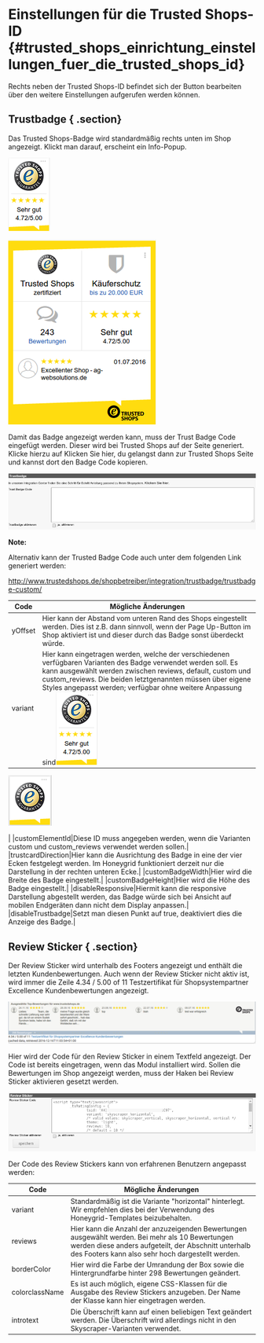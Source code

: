 # Einstellungen für die Trusted Shops-ID {#trusted_shops_einrichtung_einstellungen_fuer_die_trusted_shops_id}

Rechts neben der Trusted Shops-ID befindet sich der Button bearbeiten über den weitere Einstellungen aufgerufen werden können.

## Trustbadge { .section}

Das Trusted Shops-Badge wird standardmäßig rechts unten im Shop angezeigt. Klickt man darauf, erscheint ein Info-Popup.

![](Bilder/trusted_shops/TS-2016-12-14_010.png "Trusted Shops-Badge")

![](Bilder/trusted_shops/TS-2016-12-14_011.png "Info-Popup")

Damit das Badge angezeigt werden kann, muss der Trust Badge Code eingefügt werden. Dieser wird bei Trusted Shops auf der Seite generiert. Klicke hierzu auf Klicken Sie hier, du gelangst dann zur Trusted Shops Seite und kannst dort den Badge Code kopieren.

![](Bilder/trusted_shops/TS-2016-12-14_006.png "Trust Badge Code einfügen")

**Note:**

Alternativ kann der Trusted Badge Code auch unter dem folgenden Link generiert werden:

http://www.trustedshops.de/shopbetreiber/integration/trustbadge/trustbadge-custom/

|Code|Mögliche Änderungen|
|----|-------------------|
|yOffset|Hier kann der Abstand vom unteren Rand des Shops eingestellt werden. Dies ist z.B. dann sinnvoll, wenn der Page Up-Button im Shop aktiviert ist und dieser durch das Badge sonst überdeckt würde.|
|variant|Hier kann eingetragen werden, welche der verschiedenen verfügbaren Varianten des Badge verwendet werden soll. Es kann ausgewählt werden zwischen reviews, default, custom und custom\_reviews. Die beiden letztgenannten müssen über eigene Styles angepasst werden; verfügbar ohne weitere Anpassung sind![](Bilder/trusted_shops/TS-2016-12-14_010.png "reviews")

![](Bilder/trusted_shops/TS-2016-12-14_014.png "defaults")

|
|customElementId|Diese ID muss angegeben werden, wenn die Varianten custom und custom\_reviews verwendet werden sollen.|
|trustcardDirection|Hier kann die Ausrichtung des Badge in eine der vier Ecken festgelegt werden. Im Honeygrid funktioniert derzeit nur die Darstellung in der rechten unteren Ecke.|
|customBadgeWidth|Hier wird die Breite des Badge eingestellt.|
|customBadgeHeight|Hier wird die Höhe des Badge eingestellt.|
|disableResponsive|Hiermit kann die responsive Darstellung abgestellt werden, das Badge würde sich bei Ansicht auf mobilen Endgeräten dann nicht dem Display anpassen.|
|disableTrustbadge|Setzt man diesen Punkt auf true, deaktiviert dies die Anzeige des Badge.|

## Review Sticker { .section}

Der Review Sticker wird unterhalb des Footers angezeigt und enthält die letzten Kundenbewertungen. Auch wenn der Review Sticker nicht aktiv ist, wird immer die Zeile 4.34 / 5.00 of 11 Testzertifikat für Shopsystempartner Excellence Kundenbewertungen angezeigt.

![](Bilder/trusted_shops/reviewsTS.png "Review Sticker")

Hier wird der Code für den Review Sticker in einem Textfeld angezeigt. Der Code ist bereits eingetragen, wenn das Modul installiert wird. Sollen die Bewertungen im Shop angezeigt werden, muss der Haken bei Review Sticker aktivieren gesetzt werden.

![](Bilder/trusted_shops/TS-2016-12-14_007.png "Review Sticker Code")

Der Code des Review Stickers kann von erfahrenen Benutzern angepasst werden:

|Code|Mögliche Änderungen|
|----|-------------------|
|variant|Standardmäßig ist die Variante "horizontal" hinterlegt. Wir empfehlen dies bei der Verwendung des Honeygrid-Templates beizubehalten.|
|reviews|Hier kann die Anzahl der anzuzeigenden Bewertungen ausgewählt werden. Bei mehr als 10 Bewertungen werden diese anders aufgeteilt, der Abschnitt unterhalb des Footers kann also sehr hoch dargestellt werden.|
|borderColor|Hier wird die Farbe der Umrandung der Box sowie die Hintergrundfarbe hinter 298 Bewertungen geändert.|
|colorclassName|Es ist auch möglich, eigene CSS-Klassen für die Ausgabe des Review Stickers anzugeben. Der Name der Klasse kann hier eingetragen werden.|
|introtext|Die Überschrift kann auf einen beliebigen Text geändert werden. Die Überschrift wird allerdings nicht in den Skyscraper-Varianten verwendet.|



